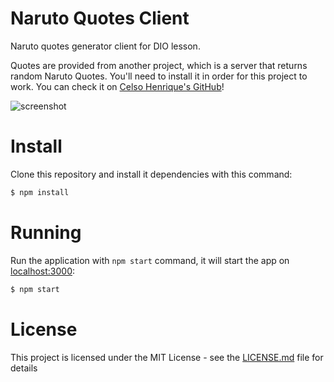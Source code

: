 # Naruto Quotes Client
Naruto quotes generator client for DIO lesson.

Quotes are provided from another project, which is a server that returns random Naruto Quotes. You'll need to install it in order for this project to work. You can check it on [Celso Henrique's GitHub](https://github.com/celso-henrique/naruto-quotes-server)!

![screenshot](screenshot.png?raw=true "screenshot")

# Install
Clone this repository and install it dependencies with this command:
```sh
$ npm install
```

# Running
Run the application with `npm start` command, it will start the app on [localhost:3000](http://localhost:3000):
```sh
$ npm start
```

# License
This project is licensed under the MIT License - see the [LICENSE.md](LICENSE.md) file for details

